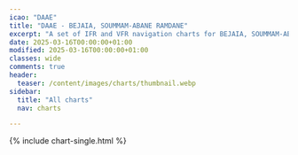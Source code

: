 ```yaml
---
icao: "DAAE" 
title: "DAAE - BEJAIA, SOUMMAM-ABANE RAMDANE"
excerpt: "A set of IFR and VFR navigation charts for BEJAIA, SOUMMAM-ABANE RAMDANE Airport"
date: 2025-03-16T00:00:00+01:00
modified: 2025-03-16T00:00:00+01:00
classes: wide
comments: true
header:
  teaser: /content/images/charts/thumbnail.webp
sidebar:
  title: "All charts"
  nav: charts

---
```


{% include chart-single.html %}